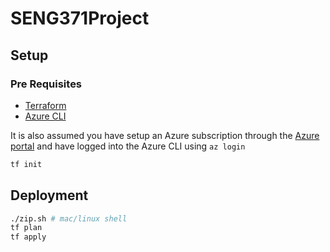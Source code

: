 # SENG371Project

## Setup

### Pre Requisites

- [Terraform](https://learn.hashicorp.com/terraform/getting-started/install.html)
- [Azure CLI](https://docs.microsoft.com/en-us/cli/azure/install-azure-cli?view=azure-cli-latest)

It is also assumed you have setup an Azure subscription through the [Azure portal](https://portal.azure.com/#blade/Microsoft_Azure_Billing/BillingMenuBlade/Subscriptions) and have logged into the Azure CLI using `az login`

```bash
tf init
```

## Deployment

```bash
./zip.sh # mac/linux shell
tf plan
tf apply
```
